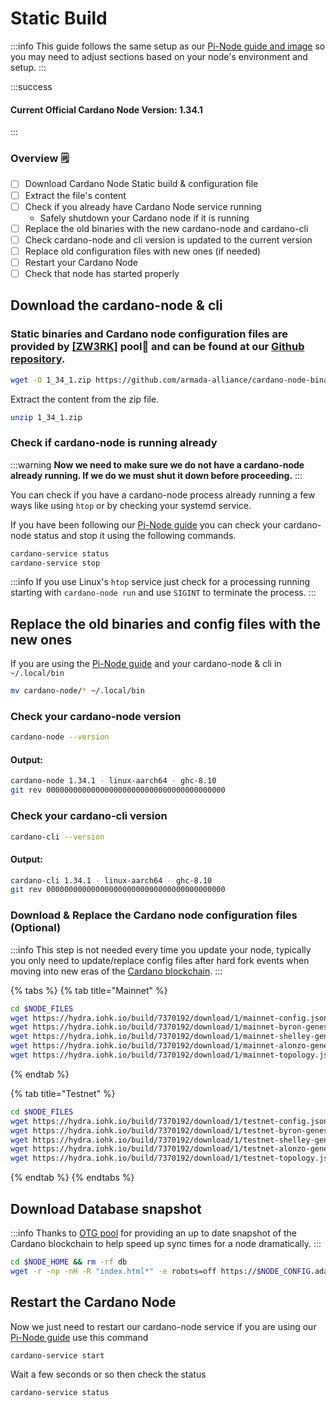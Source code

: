 # Static Build

:::info
This guide follows the same setup as our [Pi-Node guide and image](../pi-pool-tutorial/) so you may need to adjust sections based on your node's environment and setup.
:::

:::success
#### Current Official Cardano Node Version: 1.34.1
:::

### Overview 🗒

* [ ] Download Cardano Node Static build & configuration file
* [ ] Extract the file's content
* [ ] Check if you already have Cardano Node service running
  * Safely shutdown your Cardano node if it is running
* [ ] Replace the old binaries with the new cardano-node and cardano-cli
* [ ] Check cardano-node and cli version is updated to the current version
* [ ] Replace old configuration files with new ones (if needed)
* [ ] Restart your Cardano Node
* [ ] Check that node has started properly

## Download the cardano-node & cli

### Static binaries and Cardano node configuration files are provided by [\[ZW3RK\]](https://armada-alliance.com/identities/zw3rk) pool🙏 and can be found at our [Github repository](https://github.com/armada-alliance/cardano-node-binaries/tree/main/static-binaries).

```bash
wget -O 1_34_1.zip https://github.com/armada-alliance/cardano-node-binaries/blob/main/static-binaries/1_34_1.zip?raw=true
```

Extract the content from the zip file.

```bash
unzip 1_34_1.zip
```

### Check if cardano-node is running already

:::warning
**Now we need to make sure we do not have a cardano-node already running. If we do we must shut it down before proceeding.**
:::

You can check if you have a cardano-node process already running a few ways like using `htop` or by checking your systemd service.

If you have been following our [Pi-Node guide](../pi-pool-tutorial/) you can check your cardano-node status and stop it using the following commands.

```bash
cardano-service status
cardano-service stop
```

:::info
If you use Linux's `htop` service just check for a processing running starting with `cardano-node run` and use `SIGINT` to terminate the process.
:::

## Replace the old binaries and config files with the new ones

If you are using the [Pi-Node guide](../pi-pool-tutorial/) and your cardano-node & cli in `~/.local/bin`

```bash
mv cardano-node/* ~/.local/bin
```

### Check your cardano-node version

```bash
cardano-node --version
```

#### Output:

```bash
cardano-node 1.34.1 - linux-aarch64 - ghc-8.10
git rev 0000000000000000000000000000000000000000
```

### Check your cardano-cli version

```bash
cardano-cli --version
```

#### Output:

```bash
cardano-cli 1.34.1 - linux-aarch64 - ghc-8.10
git rev 0000000000000000000000000000000000000000
```

### Download & Replace the Cardano node configuration files (Optional)

:::info
This step is not needed every time you update your node, typically you only need to update/replace config files after hard fork events when moving into new eras of the [Cardano blockchain](https://roadmap.cardano.org/en/).
:::

{% tabs %}
{% tab title="Mainnet" %}
```bash
cd $NODE_FILES
wget https://hydra.iohk.io/build/7370192/download/1/mainnet-config.json
wget https://hydra.iohk.io/build/7370192/download/1/mainnet-byron-genesis.json
wget https://hydra.iohk.io/build/7370192/download/1/mainnet-shelley-genesis.json
wget https://hydra.iohk.io/build/7370192/download/1/mainnet-alonzo-genesis.json
wget https://hydra.iohk.io/build/7370192/download/1/mainnet-topology.json
```
{% endtab %}

{% tab title="Testnet" %}
```bash
cd $NODE_FILES
wget https://hydra.iohk.io/build/7370192/download/1/testnet-config.json
wget https://hydra.iohk.io/build/7370192/download/1/testnet-byron-genesis.json
wget https://hydra.iohk.io/build/7370192/download/1/testnet-shelley-genesis.json
wget https://hydra.iohk.io/build/7370192/download/1/testnet-alonzo-genesis.json
wget https://hydra.iohk.io/build/7370192/download/1/testnet-topology.json
```
{% endtab %}
{% endtabs %}

## Download Database snapshot

:::info
Thanks to [OTG pool](https://armada-alliance.com/stake-pools/c825168836c5bf850dec38567eb4771c2e03eea28658ff291df768ae) for providing an up to date  snapshot of the Cardano blockchain to help speed up sync times for a node dramatically.
:::

```bash
cd $NODE_HOME && rm -rf db
wget -r -np -nH -R "index.html*" -e robots=off https://$NODE_CONFIG.adamantium.online/db/
```

## Restart the Cardano Node

Now we just need to restart our cardano-node service if you are using our [Pi-Node guide](../pi-pool-tutorial/) use this command

```bash
cardano-service start
```

Wait a few seconds or so then check the status

```bash
cardano-service status
```

